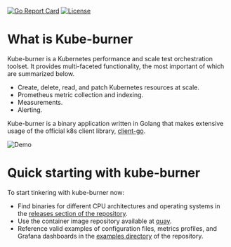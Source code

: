 [![Go Report Card](https://goreportcard.com/badge/github.com/liqcui/kube-burner/)](https://goreportcard.com/report/github.com/liqcui/kube-burner/)
[![License](https://img.shields.io/badge/License-Apache%202.0-blue.svg)](https://opensource.org/licenses/Apache-2.0)

# What is Kube-burner

Kube-burner is a Kubernetes performance and scale test orchestration toolset. It provides multi-faceted functionality, the most important of which are summarized below.

- Create, delete, read, and patch Kubernetes resources at scale.
- Prometheus metric collection and indexing.
- Measurements.
- Alerting.

Kube-burner is a binary application written in Golang that makes extensive usage of the official k8s client library, [client-go](https://github.com/kubernetes/client-go).

![Demo](media/demo.gif)

# Quick starting with kube-burner

To start tinkering with kube-burner now:

- Find binaries for different CPU architectures and operating systems in the [releases section of the repository](https://github.com/liqcui/kube-burner//releases).
- Use the container image repository available at [quay](https://quay.io/repository/kube-burner/kube-burner?tab=tags).
- Reference valid examples of configuration files, metrics profiles, and Grafana dashboards in the [examples directory](https://github.com/liqcui/kube-burner//tree/master/examples) of the repository.

